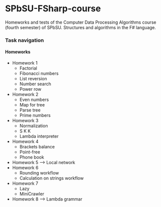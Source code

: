 # SPbSU-FSharp-course
Homeworks and tests of the Computer Data Processing Algorithms course (fourth semester) of SPbSU. Structures and algorithms in the F# language.

### Task navigation
#### Homeworks
- Homework 1
  - Factorial
  - Fibonacci numbers
  - List reversion
  - Number search
  - Power row
- Homework 2
  - Even numbers
  - Map for tree
  - Parse tree
  - Prime numbers
- Homework 3
  - Normalization
  - S K K
  - Lambda interpreter
- Homework 4
  - Brackets balance
  - Point-free
  - Phone book
- Homework 5 --> Local network
- Homework 6
  - Rounding workflow
  - Calculation on strings workflow
- Homework 7
  - Lazy
  - MiniCrawler
- Homework 8 --> Lambda grammar

